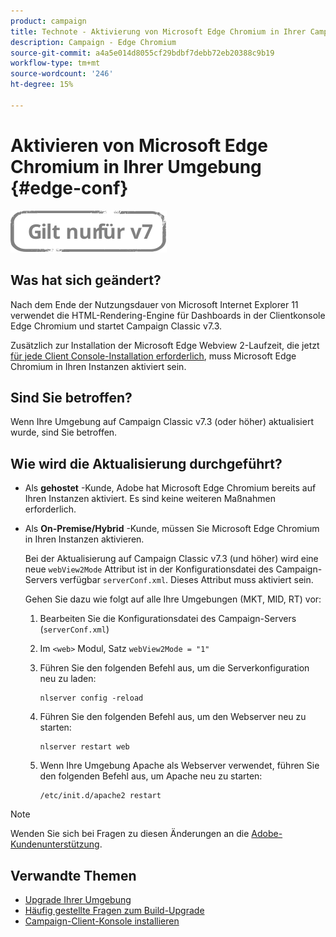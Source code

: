 ```yaml
---
product: campaign
title: Technote - Aktivierung von Microsoft Edge Chromium in Ihrer Campaign-Umgebung
description: Campaign - Edge Chromium
source-git-commit: a4a5e014d8055cf29bdbf7debb72eb20388c9b19
workflow-type: tm+mt
source-wordcount: '246'
ht-degree: 15%

---
```



# Aktivieren von Microsoft Edge Chromium in Ihrer Umgebung {#edge-conf}

![](../../assets/v7-only.svg)


## Was hat sich geändert?

Nach dem Ende der Nutzungsdauer von Microsoft Internet Explorer 11 verwendet die HTML-Rendering-Engine für Dashboards in der Clientkonsole Edge Chromium und startet Campaign Classic v7.3.

Zusätzlich zur Installation der Microsoft Edge Webview 2-Laufzeit, die jetzt [für jede Client Console-Installation erforderlich](../../installation/using/installing-the-client-console.md#webview), muss Microsoft Edge Chromium in Ihren Instanzen aktiviert sein.

## Sind Sie betroffen?

Wenn Ihre Umgebung auf Campaign Classic v7.3 (oder höher) aktualisiert wurde, sind Sie betroffen.

## Wie wird die Aktualisierung durchgeführt?

* Als **gehostet** -Kunde, Adobe hat Microsoft Edge Chromium bereits auf Ihren Instanzen aktiviert. Es sind keine weiteren Maßnahmen erforderlich.

* Als **On-Premise/Hybrid** -Kunde, müssen Sie Microsoft Edge Chromium in Ihren Instanzen aktivieren.

   Bei der Aktualisierung auf Campaign Classic v7.3 (und höher) wird eine neue `webView2Mode` Attribut ist in der Konfigurationsdatei des Campaign-Servers verfügbar `serverConf.xml`. Dieses Attribut muss aktiviert sein.

   Gehen Sie dazu wie folgt auf alle Ihre Umgebungen (MKT, MID, RT) vor:

   1. Bearbeiten Sie die Konfigurationsdatei des Campaign-Servers (`serverConf.xml`)
   1. Im `<web>` Modul, Satz `webView2Mode = "1"`
   1. Führen Sie den folgenden Befehl aus, um die Serverkonfiguration neu zu laden:

      ```
      nlserver config -reload
      ```

   1. Führen Sie den folgenden Befehl aus, um den Webserver neu zu starten:

      ```
      nlserver restart web
      ```

   1. Wenn Ihre Umgebung Apache als Webserver verwendet, führen Sie den folgenden Befehl aus, um Apache neu zu starten:

      ```
      /etc/init.d/apache2 restart
      ```


>[!NOTE]
>
>Wenden Sie sich bei Fragen zu diesen Änderungen an die [Adobe-Kundenunterstützung](https://helpx.adobe.com/de/enterprise/admin-guide.html/enterprise/using/support-for-experience-cloud.ug.html).

## Verwandte Themen

* [Upgrade Ihrer Umgebung](../../production/using/build-upgrade.md)
* [Häufig gestellte Fragen zum Build-Upgrade](../../platform/using/faq-build-upgrade.md)
* [Campaign-Client-Konsole installieren](../../installation/using/installing-the-client-console.md)

